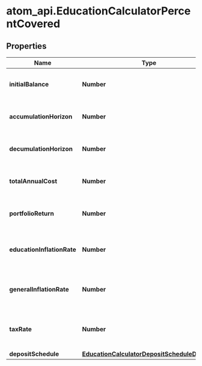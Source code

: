 # atom_api.EducationCalculatorPercentCovered

## Properties
Name | Type | Description | Notes
------------ | ------------- | ------------- | -------------
**initialBalance** | **Number** | The amount currently saved for the goal | 
**accumulationHorizon** | **Number** | The amount of years until funds are needed | 
**decumulationHorizon** | **Number** | The amount of years funds will be used | 
**totalAnnualCost** | **Number** | The total annual education cost | 
**portfolioReturn** | **Number** | The annualized portfolio return | 
**educationInflationRate** | **Number** | The inflation rate for education prices | [optional] 
**generalInflationRate** | **Number** | The annualized general inflation rate | [optional] 
**taxRate** | **Number** | The tax rate for withdrawals from the account | [optional] 
**depositSchedule** | [**EducationCalculatorDepositScheduleDepAmt**](EducationCalculatorDepositScheduleDepAmt.md) |  | [optional] 


